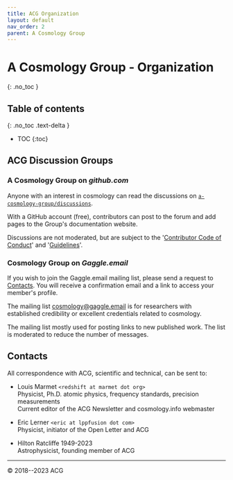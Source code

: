 ```yaml
---
title: ACG Organization
layout: default
nav_order: 2
parent: A Cosmology Group
---
```


# A Cosmology Group - Organization
{: .no_toc }

## Table of contents
{: .no_toc .text-delta }

- TOC
{:toc}

## ACG Discussion Groups

### A Cosmology Group on *github.com*

Anyone with an interest in cosmology can read the discussions on [`a-cosmology-group/discussions`](https://github.com/orgs/a-cosmology-group/discussions).

With a GitHub account (free), contributors can post to the forum and add pages to the Group's documentation website.

Discussions are not moderated, but are subject to the '[Contributor Code of Conduct](https://github.com/a-cosmology-group/acg/blob/main/CODE_OF_CONDUCT.md)' and '[Guidelines](https://github.com/a-cosmology-group/acg/blob/main/GUIDELINES.md)'.


### Cosmology Group on *Gaggle.email*

If you wish to join the Gaggle.email mailing list, please send a request to [Contacts](#contacts).  You will receive a confirmation email and a link to access your member's profile.

The mailing list [cosmology@gaggle.email](mailto:cosmology@gaggle.email) is for researchers with established credibility or excellent credentials related to cosmology.

The mailing list mostly used for posting links to new published work.  The list is moderated to reduce the number of messages.


## Contacts

All correspondence with ACG, scientific and technical, can be sent to:

- Louis Marmet `<redshift at marmet dot org>`  
Physicist, Ph.D. atomic physics, frequency standards, precision measurements  
Current editor of the ACG Newsletter and cosmology.info webmaster

- Eric Lerner `<eric at lppfusion dot com>`  
Physicist, initiator of the Open Letter and ACG

- Hilton Ratcliffe 1949-2023  
Astrophysicist, founding member of ACG

---

© 2018--2023 ACG
